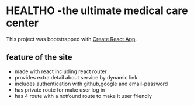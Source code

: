 # HEALTHO -the ultimate medical care center

This project was bootstrapped with [Create React App](https://github.com/facebook/create-react-app).

## feature of the site
 * made with react including react router .
 * provides extra detail about service by dynamic link
 * includes authentication with github,google and email-password
 * has private route for make user log in
 * has 4 route with a notfound route to make it user friendly

